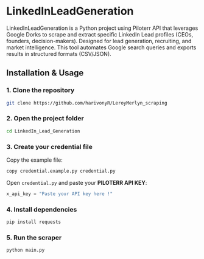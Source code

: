 # LinkedInLeadGeneration
LinkedInLeadGeneration is a Python project using Piloterr API that leverages Google Dorks to scrape and extract specific LinkedIn Lead profiles (CEOs, founders, decision-makers). 
Designed for lead generation, recruiting, and market intelligence.
This tool automates Google search queries and exports results in structured formats (CSV/JSON).


## Installation & Usage

### 1. Clone the repository
```bash
git clone https://github.com/harivonyR/LeroyMerlyn_scraping
```

### 2. Open the project folder
```bash
cd LinkedIn_Lead_Generation
```

### 3. Create your credential file
Copy the example file:
```bash
copy credential.example.py credential.py
```

Open `credential.py` and paste your **PILOTERR API KEY**:
```python
x_api_key = "Paste your API key here !"
```

### 4. Install dependencies
```bash
pip install requests
```

### 5. Run the scraper
```bash
python main.py
```
